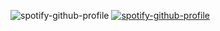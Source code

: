 ![spotify-github-profile](/img/default.svg)
[![spotify-github-profile](https://spotify-github-profile.vercel.app/api/view?uid=6m43kbj8x30cugjg4ne4v1ulh&cover_image=true&theme=default&bar_color=53b14f&bar_color_cover=false)](https://github.com/kittinan/spotify-github-profile)

